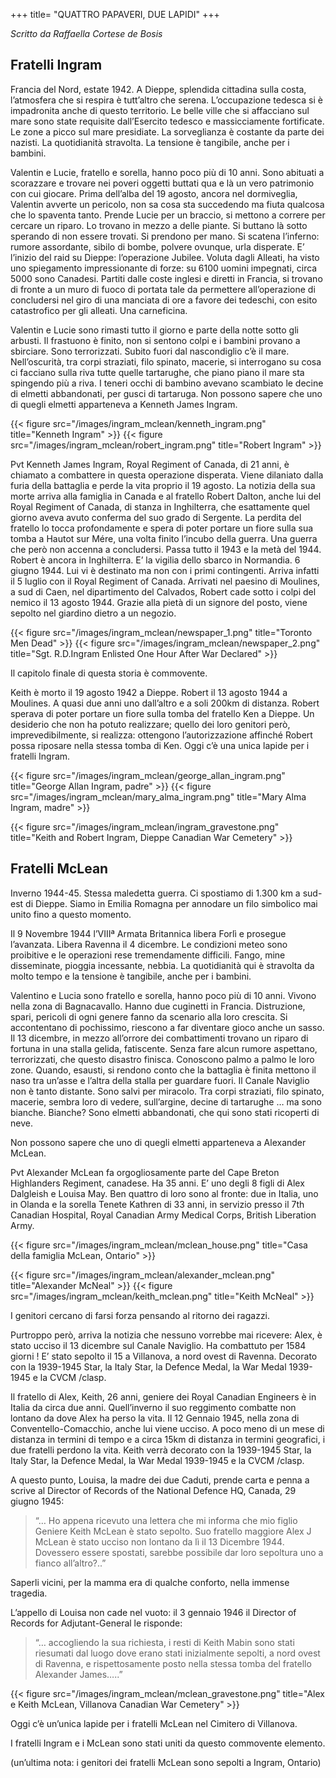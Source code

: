 +++
title= "QUATTRO PAPAVERI, DUE LAPIDI"
+++

*Scritto da Raffaella Cortese de Bosis*


## Fratelli Ingram

Francia del Nord, estate 1942. A Dieppe, splendida cittadina sulla costa, l’atmosfera che si respira è tutt’altro che serena. L’occupazione tedesca si è impadronita anche di questo territorio. Le belle ville che si affacciano sul mare sono state requisite dall’Esercito tedesco e massicciamente fortificate.  Le zone a picco sul mare presidiate. La sorveglianza è costante da parte dei nazisti. La quotidianità stravolta.  La tensione è tangibile, anche per i bambini. 

Valentin e Lucie,  fratello e sorella, hanno poco più di 10 anni. Sono abituati a scorazzare e trovare nei poveri oggetti buttati qua e là un vero patrimonio con cui giocare. Prima dell’alba del 19 agosto, ancora nel dormiveglia, Valentin avverte un pericolo, non sa cosa sta succedendo ma fiuta qualcosa che lo spaventa tanto. Prende Lucie per un braccio, si mettono a correre per cercare un riparo. Lo trovano in mezzo a delle piante. Si buttano là sotto sperando di non essere trovati.  Si prendono per mano. Si scatena l’inferno: rumore assordante, sibilo di bombe, polvere ovunque, urla disperate. E’ l’inizio del raid su Dieppe: l’operazione Jubilee. Voluta dagli Alleati, ha visto uno spiegamento impressionante di forze: su 6100 uomini impegnati, circa 5000 sono Canadesi. Partiti dalle coste inglesi e diretti in Francia, si trovano  di fronte a un muro di fuoco di portata tale da permettere all’operazione di concludersi nel giro di una manciata di ore a favore dei tedeschi,  con esito catastrofico per gli alleati. Una carneficina.

Valentin  e Lucie sono rimasti tutto il giorno e parte della notte sotto gli arbusti. Il frastuono è finito, non si sentono colpi e i bambini provano a sbirciare. Sono terrorizzati. Subito fuori dal nascondiglio c’è il mare. Nell’oscurità, tra corpi  straziati, filo spinato, macerie, si interrogano su cosa ci facciano sulla riva tutte quelle tartarughe, che piano piano  il mare sta spingendo più a riva.  I teneri occhi di bambino avevano scambiato le decine  di elmetti abbandonati,  per gusci di tartaruga.  Non possono sapere che uno di quegli elmetti apparteneva a Kenneth James Ingram.

{{< figure src="/images/ingram_mclean/kenneth_ingram.png" title="Kenneth Ingram" >}} {{< figure src="/images/ingram_mclean/robert_ingram.png" title="Robert Ingram" >}}


Pvt Kenneth James Ingram, Royal Regiment of Canada, di 21 anni, è chiamato a combattere in questa operazione disperata. Viene dilaniato dalla furia della battaglia e perde la vita proprio il 19 agosto. La notizia della sua morte arriva alla famiglia in Canada e al fratello Robert Dalton, anche lui del Royal Regiment of Canada, di stanza in Inghilterra, che esattamente quel giorno aveva avuto conferma del suo grado di Sergente. La perdita del fratello lo tocca profondamente e spera di poter portare un fiore sulla sua tomba a Hautot sur Mére, una volta finito l’incubo della guerra.  Una guerra che però non accenna a concludersi.  Passa tutto il 1943 e la metà del 1944. Robert è ancora in Inghilterra. E’ la vigilia dello sbarco in Normandia. 6 giugno 1944. Lui vi  è destinato  ma non con i primi contingenti. Arriva infatti il 5 luglio con il Royal Regiment of Canada.  Arrivati nel paesino di Moulines, a sud di Caen, nel dipartimento del Calvados, Robert cade sotto i colpi del nemico il 13 agosto 1944. Grazie alla pietà di un signore del posto, viene sepolto nel  giardino dietro a un negozio. 


{{< figure src="/images/ingram_mclean/newspaper_1.png" title="Toronto Men Dead" >}} {{< figure src="/images/ingram_mclean/newspaper_2.png" title="Sgt. R.D.Ingram Enlisted One Hour After War Declared" >}}


Il capitolo finale di questa storia è commovente.

Keith è morto il 19 agosto 1942 a Dieppe. Robert il 13 agosto 1944 a Moulines. A quasi due anni uno dall’altro e a soli 200km di distanza. Robert sperava di poter portare un fiore sulla tomba del fratello Ken a Dieppe. Un desiderio che non ha potuto realizzare; quello dei loro genitori però, imprevedibilmente,  si realizza: ottengono l’autorizzazione affinché Robert possa riposare nella stessa tomba di Ken. Oggi c’è una unica lapide per i fratelli Ingram.

{{< figure src="/images/ingram_mclean/george_allan_ingram.png" title="George Allan Ingram, padre" >}} {{< figure src="/images/ingram_mclean/mary_alma_ingram.png" title="Mary Alma Ingram, madre" >}}

{{< figure src="/images/ingram_mclean/ingram_gravestone.png" title="Keith and Robert Ingram, Dieppe Canadian War Cemetery" >}}



## Fratelli McLean
Inverno 1944-45.  Stessa maledetta guerra. Ci spostiamo di 1.300 km a sud-est di Dieppe. Siamo in Emilia Romagna per annodare un filo simbolico mai unito fino a questo momento.

Il 9 Novembre 1944  l’VIIIª Armata Britannica libera Forlì e prosegue l’avanzata. Libera Ravenna il 4 dicembre. Le condizioni meteo sono proibitive e le operazioni rese tremendamente difficili. Fango, mine disseminate, pioggia incessante, nebbia. La quotidianità qui è stravolta da molto tempo e la tensione è tangibile, anche per i bambini.

Valentino e Lucia sono fratello e sorella, hanno poco più di 10 anni. Vivono nella zona di Bagnacavallo. Hanno due cuginetti in Francia.  Distruzione, spari, pericoli di ogni genere fanno da scenario alla loro crescita. Si accontentano di pochissimo, riescono a far diventare gioco anche un sasso. Il 13 dicembre, in mezzo all’orrore dei combattimenti trovano un riparo di fortuna in una stalla gelida,  fatiscente. Senza fare alcun rumore aspettano, terrorizzati, che questo disastro finisca. Conoscono palmo a palmo le loro zone. Quando, esausti, si rendono conto che la battaglia è finita mettono il naso tra un’asse e l’altra della stalla per guardare fuori. Il  Canale Naviglio non è tanto distante. Sono salvi per miracolo. Tra corpi  straziati, filo spinato, macerie, sembra loro di vedere, sull’argine, decine di  tartarughe … ma sono bianche. Bianche?  Sono elmetti abbandonati, che qui sono stati ricoperti di neve. 

Non possono sapere che uno di quegli elmetti apparteneva a Alexander McLean.

Pvt Alexander McLean fa orgogliosamente parte del Cape Breton Highlanders Regiment, canadese. Ha 35 anni.  E’  uno degli 8 figli di Alex Dalgleish e Louisa May.  Ben quattro di loro sono al fronte: due in Italia, uno in Olanda e la sorella Tenete Kathren di 33 anni, in servizio presso il  7th Canadian Hospital, Royal Canadian Army Medical Corps, British Liberation Army. 

{{< figure src="/images/ingram_mclean/mclean_house.png" title="Casa della famiglia McLean, Ontario" >}}

{{< figure src="/images/ingram_mclean/alexander_mclean.png" title="Alexander McNeal" >}} {{< figure src="/images/ingram_mclean/keith_mclean.png" title="Keith McNeal" >}}


I genitori cercano di farsi forza pensando al ritorno dei ragazzi. 

Purtroppo però, arriva la notizia che nessuno vorrebbe mai ricevere:  Alex,  è stato ucciso il 13 dicembre sul Canale Naviglio. Ha combattuto per 1584 giorni !  E’ stato sepolto il 15 a Villanova, a nord ovest di Ravenna. Decorato con la 1939-1945 Star, la Italy Star,  la Defence Medal,  la War Medal 1939-1945 e la CVCM /clasp.

Il fratello di Alex, Keith, 26 anni, geniere dei Royal Canadian Engineers è in Italia da circa  due anni. Quell’inverno il suo reggimento combatte non lontano da dove Alex ha perso la vita. Il 12 Gennaio 1945, nella zona di  Conventello-Comacchio,  anche lui viene ucciso. A poco meno di un mese di distanza in termini di tempo e a circa 15km di distanza in termini geografici, i due fratelli perdono la vita. Keith verrà decorato con la 1939-1945 Star, la Italy Star,  la Defence Medal,  la War Medal 1939-1945 e la CVCM /clasp.

A questo punto, Louisa, la madre dei due Caduti, prende carta e penna a scrive al Director of Records of the National Defence HQ, Canada,  29 giugno 1945:

> “… Ho appena ricevuto una lettera che mi informa che mio figlio Geniere Keith McLean è stato sepolto. Suo fratello maggiore Alex J McLean è stato ucciso non lontano da lì il 13 Dicembre 1944. Dovessero essere spostati, sarebbe possibile dar loro sepoltura uno a fianco all’altro?..”

Saperli vicini, per la mamma era di qualche conforto, nella immense tragedia. 

L’appello di Louisa non cade nel vuoto: il 3 gennaio 1946 il Director of Records for Adjutant-General le risponde:

> “… accogliendo la sua richiesta, i resti di Keith Mabin sono stati riesumati dal luogo dove erano stati inizialmente sepolti, a nord ovest di Ravenna, e rispettosamente posto nella stessa tomba del fratello Alexander James…..”

{{< figure src="/images/ingram_mclean/mclean_gravestone.png" title="Alex e Keith McLean, Villanova Canadian War Cemetery" >}}

Oggi c’è un’unica lapide per i fratelli McLean nel Cimitero di Villanova. 

I fratelli Ingram e i McLean sono stati uniti da questo commovente elemento. 

(un’ultima nota:  i genitori dei fratelli McLean sono sepolti a Ingram, Ontario)




